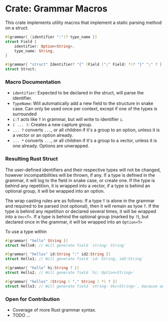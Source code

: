 # Crate: Grammar Macros

This crate implements utility macros that implement a static parsing method on a struct. 

```rs
#[grammar{ (identifier ":")? type_name }]
struct Field {
    identifier: Option<String>,
    type_name: String,
}

#[grammar{ "struct" Identifier? "{" (Field (";" Field) *)? "}" ";" ? }]
struct Struct;
```

### Macro Documentation

- `identifier`: Expected to be declared in the struct, will parse the identifier.
- `TypeName`: Will automatically add a new field to the structure in snake case. Can only be used once per context, except if one of the types is surrounded
- `i:T` acts like `T` in grammar, but will write to identifier `i`.
- `( ... )`: Creates a new capture group.
- `... ?` converts `...`, or all children if it's a group to an option, unless it is a vector or an option already.
- `... *` converts `...`, or all children if it's a group to a vector, unless it is one already. Options are unwrapped.

### Resulting Rust Struct

The user-defined identifiers and their respective types will not be changed, however incompatibilities will be thrown, if any. If a type is defined in the grammar, it will log to the field in snake case, or create one. If the type is behind any repetition, it is wrapped into a vector, if a type is behind an optional group, it will be wrapped into an option.

The wrap casting rules are as follows: If a type `T` is alone in the grammar and required to be parsed (not optional), then it will remain as tyoe `T`. If the type is behind any repetition or declared several times, it will be wrapped into a `Vec<T>`. If a type is behind the optional group (marked by `?`), but declared once in the grammar, it will be wrapped into an `Option<T>`

To use a type within 

```rs
#[grammar{ "hello" String }]
struct Hello0; // Will generate field `string: String`

#[grammar{ "hellos" id:String ":" id2:String }]
struct Hello1; // Will generate field `id: String, id2:String`

#[grammar{ "hello" hi:String ? }]
struct Hello2; // Will generate field `hi: Option<String>`

#[grammar{ "hellos" (String ( "," String ) *) ? }]
struct Hello3; // Will generate field `string: Vec<String>`, because option casts to repetition.
```

### Open for Contribution

- Coverage of more Rust grammar syntax.
- TODO ...
